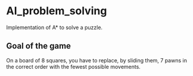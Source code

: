 # AI_problem_solving

Implementation of A* to solve a puzzle. 

## Goal of the game

On a board of 8 squares, you have to replace, by sliding them, 7 pawns in the correct order with the fewest possible movements.
